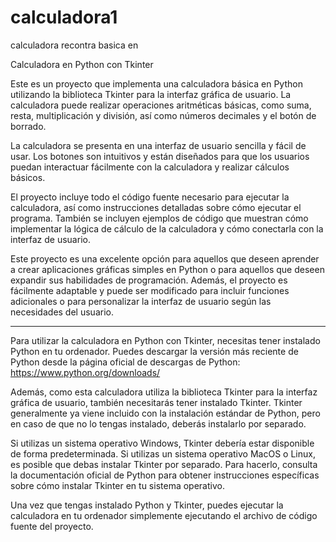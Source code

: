 # calculadora1
calculadora recontra basica en 

Calculadora en Python con Tkinter

Este es un proyecto que implementa una calculadora básica en Python utilizando la biblioteca Tkinter para la interfaz gráfica de usuario. La calculadora puede realizar operaciones aritméticas básicas, como suma, resta, multiplicación y división, así como números decimales y el botón de borrado.

La calculadora se presenta en una interfaz de usuario sencilla y fácil de usar. Los botones son intuitivos y están diseñados para que los usuarios puedan interactuar fácilmente con la calculadora y realizar cálculos básicos.

El proyecto incluye todo el código fuente necesario para ejecutar la calculadora, así como instrucciones detalladas sobre cómo ejecutar el programa. También se incluyen ejemplos de código que muestran cómo implementar la lógica de cálculo de la calculadora y cómo conectarla con la interfaz de usuario.

Este proyecto es una excelente opción para aquellos que deseen aprender a crear aplicaciones gráficas simples en Python o para aquellos que deseen expandir sus habilidades de programación. Además, el proyecto es fácilmente adaptable y puede ser modificado para incluir funciones adicionales o para personalizar la interfaz de usuario según las necesidades del usuario.


-------------------------------------------------------------------------------------------------------------------

Para utilizar la calculadora en Python con Tkinter, necesitas tener instalado Python en tu ordenador. Puedes descargar la versión más reciente de Python desde la página oficial de descargas de Python: https://www.python.org/downloads/

Además, como esta calculadora utiliza la biblioteca Tkinter para la interfaz gráfica de usuario, también necesitarás tener instalado Tkinter. Tkinter generalmente ya viene incluido con la instalación estándar de Python, pero en caso de que no lo tengas instalado, deberás instalarlo por separado.

Si utilizas un sistema operativo Windows, Tkinter debería estar disponible de forma predeterminada. Si utilizas un sistema operativo MacOS o Linux, es posible que debas instalar Tkinter por separado. Para hacerlo, consulta la documentación oficial de Python para obtener instrucciones específicas sobre cómo instalar Tkinter en tu sistema operativo.

Una vez que tengas instalado Python y Tkinter, puedes ejecutar la calculadora en tu ordenador simplemente ejecutando el archivo de código fuente del proyecto.
